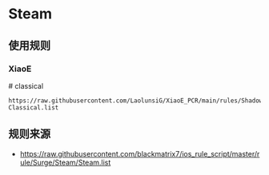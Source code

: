 # Steam

## 使用规则
### XiaoE
\# classical
```
https://raw.githubusercontent.com/LaolunsiG/XiaoE_PCR/main/rules/Shadowrocket/Steam/Steam-Classical.list
```

## 规则来源
- https://raw.githubusercontent.com/blackmatrix7/ios_rule_script/master/rule/Surge/Steam/Steam.list

